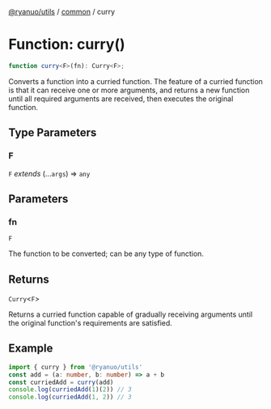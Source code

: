 [@ryanuo/utils](../../index.md) / [common](../index.md) / curry

# Function: curry()

```ts
function curry<F>(fn): Curry<F>;
```

Converts a function into a curried function.
The feature of a curried function is that it can receive one or more arguments,
and returns a new function until all required arguments are received, then executes the original function.

## Type Parameters

### F

`F` *extends* (...`args`) => `any`

## Parameters

### fn

`F`

The function to be converted; can be any type of function.

## Returns

`Curry`\<`F`\>

Returns a curried function capable of gradually receiving arguments until the original function's requirements are satisfied.

## Example

```ts
import { curry } from '@ryanuo/utils'
const add = (a: number, b: number) => a + b
const curriedAdd = curry(add)
console.log(curriedAdd(1)(2)) // 3
console.log(curriedAdd(1, 2)) // 3
```
